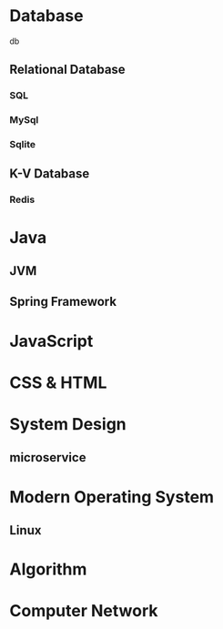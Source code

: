 # Database
db

## Relational Database

### SQL

### MySql

### Sqlite



## K-V Database

### Redis



# Java

## JVM

## Spring Framework



# JavaScript

# CSS & HTML

# System Design

## microservice

# Modern Operating System

## Linux

# Algorithm

# Computer Network

